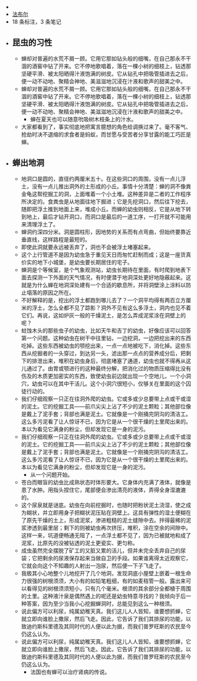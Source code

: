 - 
- [法布尔](https://www.amazon.cn/s/ref=as_li_ss_tl?_encoding=UTF8&camp=536&creative=3132&field-keywords=%E6%98%86%E8%99%AB%E8%AE%B0&linkCode=ur2&tag=llll1-23&url=search-alias%3Dbooks)
- 18 条标注，3 条笔记
- ## 昆虫的习性
    - 蝉却对普遍的水荒不屑一顾。它用它那如钻头般的细嘴，在自己那永不干涸的酒窖中钻了开来。它不停地歌唱着，落在一棵小树的细枝上，钻透那坚硬平滑、被太阳晒得汁液饱满的树皮。它从钻孔中把吸管插进去之后，便一动不动地、聚精会神地、美滋滋地沉浸在汁液和歌声的甜美之中。
    - 蝉却对普遍的水荒不屑一顾。它用它那如钻头般的细嘴，在自己那永不干涸的酒窖中钻了开来。它不停地歌唱着，落在一棵小树的细枝上，钻透那坚硬平滑、被太阳晒得汁液饱满的树皮。它从钻孔中把吸管插进去之后，便一动不动地、聚精会神地、美滋滋地沉浸在汁液和歌声的甜美之中。
        - 蝉在夏天也可以随意吮吸树木枝条上的汁水。
    - 大家都看到了，事实彻底地把寓言臆想的角色给调换过来了。毫不客气、抢劫时决不退缩的求食者是蚂蚁，而甘愿与受苦者分享甘露的能工巧匠是蝉。
- ## 蝉出地洞
    - 地洞口是圆的，直径约两厘米五十。在这些洞口的周围，没有一点儿浮土，没有一点儿推出洞外的土形成的小丘。事情十分清楚：蝉的洞不像粪金龟这帮挖掘工的洞，上面堆着一个小土堆。这种差异是二者的工作程序所决定的。食粪虫是从地面往地下掘进；它是先挖洞口，然后往下挖去，随即把浮土推到地面上来，堆成小丘。而蝉的幼虫则相反，它是从地下转到地上，最后才钻开洞口，而洞口是最后的一道工序，一打开就不可能用来清理浮土了。
    - 蝉洞约深四分米。洞是圆柱形，因地势的关系而有点弯曲，但始终要靠近垂直线，这样路程是最短的。
    - 即使此洞就要永远被丢弃了，洞也不会被浮土堵塞起来。
    - 这个上行管道不是因为幼虫急于重见天日而匆忙赶制而成；这是一座货真价实的地下小城堡，是幼虫要长期居住的宅子。
    - 蝉洞是个等候室，是个气象观测站，幼虫长期待在里面，有时爬到地表下面去探测一下外面的天气情况，有时便潜于地洞深处更好地隐蔽起来。这就是为什么蝉在地洞深处建有一个合适的歇息所，并将洞壁涂上涂料以防止塌落的原因之所在。
    - 不好解释的是，挖出的浮土都跑到哪儿去了？一个洞平均得有两百立方厘米的浮土，怎么全都不见了踪影？洞外不见有这么多浮土，洞内也见不着它们。再说，这如炉灰一般的干燥泥土，是怎么弄成泥浆涂在洞壁上的呢？
    - 蛀蚀木头的那些虫子的幼虫，比如天牛和吉丁的幼虫，好像应该可以回答第一个问题。这种幼虫在树干中往里钻，一边挖洞，一边把挖出来的东西吃掉。这些东西被幼虫的颚挖出来，一点一点地被吃下，消化掉。这些东西从挖掘者的一头穿过，到达另一头，滤出那一点点的营养成分后，把剩下的排泄出来，堆积在幼虫身后，彻底堵塞了通道，幼虫也就不得再从这儿通过了。由胃或颚进行的这种最终分解，把消化过的物质压缩得比没有伤及的木质更加密实的东西，致使幼虫前边就出现一个空地儿，一个小洞穴，幼虫可以在其中干活儿。这个小洞穴很短小，仅够关在里面的这个囚徒行动的。
    - 我们仔细观察一只正在往洞外爬的幼虫。它或多或少总要带上点或干或湿的泥土。它的挖掘工具——前爪尖尖上沾了不少的泥土颗粒；其他部位像是戴上了泥手套；背部也满是泥土。它就像是一个刚捅完阴沟的清洁工。这么多污泥看了让人惊讶不已，因为它是从一个很干燥的土里爬出来的。本以为看见它满身的粉尘，但却发现它是一身的泥污。
    - 我们仔细观察一只正在往洞外爬的幼虫。它或多或少总要带上点或干或湿的泥土。它的挖掘工具——前爪尖尖上沾了不少的泥土颗粒；其他部位像是戴上了泥手套；背部也满是泥土。它就像是一个刚捅完阴沟的清洁工。这么多污泥看了让人惊讶不已，因为它是从一个很干燥的土里爬出来的。本以为看见它满身的粉尘，但却发现它是一身的泥污。
        - 从一个问题开始。
    - 苍白而眼盲的幼虫比成熟状态时体形要大。它身体内充满了液体，就像是患了水肿。用指头捏住它，尾部便会渗出清亮的液体，弄得全身湿漉漉的。
    - 这个尿泉就是谜底。幼虫在向前挖掘时，也随时把粉状泥土浇湿，使之成为糊状，并立即用身子把糊状泥压贴在洞壁上。这具有弹性的湿土便糊在了原先干燥的土上，形成泥浆，渗进粗糙的泥土缝隙中去。拌得最稀的泥浆渗透到最里层；剩下的则被幼虫再次挤压，堆积，涂在空余的间隙中。这样一来，坑道便畅通无阻了，一点浮土都不见了，因为已被就地和成了泥浆，比原先的没被钻透的泥土更瓷实、更匀称。
    - 成虫虽然完全摆脱了矿工的又脏又累的活儿，但并未完全丢弃自己的尿袋；它把剩余的尿液保存起来当做自卫的手段。如果谁离得太近观察它，它就会向这个不知趣的人射出一泡尿，然后便一下子飞走了。
    - 我极其小心地整个儿地挖开了几个地洞，发现洞底小屋壁上嵌着一根生命力很强的树根须须，大小有的如铅笔粗细，有的如麦秸管一般。露出来可以看得见的树根须须短小，只有几个毫米。根须的其余部分全都植于周围的土里。这种液汁泉是偶然遇上的呢还是幼虫特意寻找的？我倾向于后一种答案，因为至少当我小心挖掘蝉洞时，总能见到这么一种根须。
    - 说此偏方可以利尿，纯属幼稚天真。我们这儿人人皆知，谁要想抓蝉，它就立即向谁脸上撒尿，然后飞走。因此，它告诉了我们其排尿的功能，以致迪约斯科里德及其同时代的人便以此为据，而我们普罗旺斯的农民至今仍这么认为。
    - 说此偏方可以利尿，纯属幼稚天真。我们这儿人人皆知，谁要想抓蝉，它就立即向谁脸上撒尿，然后飞走。因此，它告诉了我们其排尿的功能，以致迪约斯科里德及其同时代的人便以此为据，而我们普罗旺斯的农民至今仍这么认为。
        - 法国也有蝉可以治疗肾病的传说。
